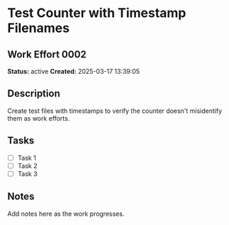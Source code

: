 # Test Counter with Timestamp Filenames

## Work Effort 0002

**Status:** active
**Created:** 2025-03-17 13:39:05

## Description

Create test files with timestamps to verify the counter doesn't misidentify them as work efforts.

## Tasks

- [ ] Task 1
- [ ] Task 2
- [ ] Task 3

## Notes

Add notes here as the work progresses.

